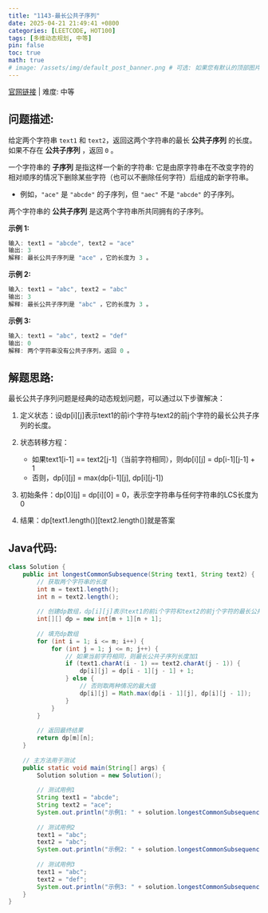 ```yaml
---
title: "1143-最长公共子序列"
date: 2025-04-21 21:49:41 +0800
categories: [LEETCODE, HOT100]
tags: [多维动态规划, 中等]
pin: false
toc: true
math: true
# image: /assets/img/default_post_banner.png # 可选: 如果您有默认的顶部图片，取消注释并修改路径
---
```


[官网链接](https://leetcode.cn/problems/longest-common-subsequence/) \| 难度: 中等

## 问题描述: 

给定两个字符串 `text1` 和 `text2`，返回这两个字符串的最长 **公共子序列** 的长度。如果不存在 **公共子序列** ，返回 `0` 。

一个字符串的 **子序列** 是指这样一个新的字符串: 它是由原字符串在不改变字符的相对顺序的情况下删除某些字符（也可以不删除任何字符）后组成的新字符串。

- 例如，`"ace"` 是 `"abcde"` 的子序列，但 `"aec"` 不是 `"abcde"` 的子序列。

两个字符串的 **公共子序列** 是这两个字符串所共同拥有的子序列。

 

**示例 1:**

```java
输入: text1 = "abcde", text2 = "ace" 
输出: 3  
解释: 最长公共子序列是 "ace" ，它的长度为 3 。
```

**示例 2:**

```java
输入: text1 = "abc", text2 = "abc"
输出: 3
解释: 最长公共子序列是 "abc" ，它的长度为 3 。
```

**示例 3:**

```java
输入: text1 = "abc", text2 = "def"
输出: 0
解释: 两个字符串没有公共子序列，返回 0 。
```

## 解题思路: 
最长公共子序列问题是经典的动态规划问题，可以通过以下步骤解决：

1. 定义状态：设dp[i][j]表示text1的前i个字符与text2的前j个字符的最长公共子序列的长度。
2. 状态转移方程：
   - 如果text1[i-1] == text2[j-1]（当前字符相同），则dp[i][j] = dp[i-1][j-1] + 1
   - 否则，dp[i][j] = max(dp[i-1][j], dp[i][j-1])

3. 初始条件：dp[0][j] = dp[i][0] = 0，表示空字符串与任何字符串的LCS长度为0
4. 结果：dp[text1.length()][text2.length()]就是答案

## Java代码: 
```java
class Solution {
    public int longestCommonSubsequence(String text1, String text2) {
        // 获取两个字符串的长度
        int m = text1.length();
        int n = text2.length();
        
        // 创建dp数组，dp[i][j]表示text1的前i个字符和text2的前j个字符的最长公共子序列长度
        int[][] dp = new int[m + 1][n + 1];
        
        // 填充dp数组
        for (int i = 1; i <= m; i++) {
            for (int j = 1; j <= n; j++) {
                // 如果当前字符相同，则最长公共子序列长度加1
                if (text1.charAt(i - 1) == text2.charAt(j - 1)) {
                    dp[i][j] = dp[i - 1][j - 1] + 1;
                } else {
                    // 否则取两种情况的最大值
                    dp[i][j] = Math.max(dp[i - 1][j], dp[i][j - 1]);
                }
            }
        }
        
        // 返回最终结果
        return dp[m][n];
    }
    
    // 主方法用于测试
    public static void main(String[] args) {
        Solution solution = new Solution();
        
        // 测试用例1
        String text1 = "abcde";
        String text2 = "ace";
        System.out.println("示例1: " + solution.longestCommonSubsequence(text1, text2)); // 输出: 3
        
        // 测试用例2
        text1 = "abc";
        text2 = "abc";
        System.out.println("示例2: " + solution.longestCommonSubsequence(text1, text2)); // 输出: 3
        
        // 测试用例3
        text1 = "abc";
        text2 = "def";
        System.out.println("示例3: " + solution.longestCommonSubsequence(text1, text2)); // 输出: 0
    }
}
```
